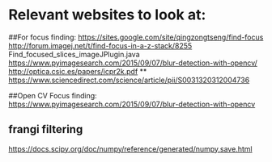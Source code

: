 # Relevant websites to look at:
##For focus finding: 
    https://sites.google.com/site/qingzongtseng/find-focus
    http://forum.imagej.net/t/find-focus-in-a-z-stack/8255
    Find_focused_slices_imageJPlugin.java
    https://www.pyimagesearch.com/2015/09/07/blur-detection-with-opencv/
    http://optica.csic.es/papers/icpr2k.pdf
    ** https://www.sciencedirect.com/science/article/pii/S0031320312004736

    
##Open CV Focus finding:
https://www.pyimagesearch.com/2015/09/07/blur-detection-with-opencv


## frangi filtering
https://docs.scipy.org/doc/numpy/reference/generated/numpy.save.html